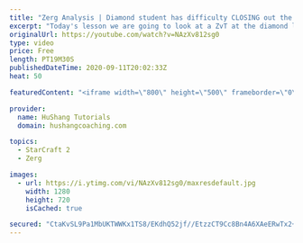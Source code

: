 ```yaml
---
title: "Zerg Analysis | Diamond student has difficulty CLOSING out the MATCH [Starcraft 2]"
excerpt: "Today's lesson we are going to look at a ZvT at the diamond level focusing on the Zerg Analysis. The zerg manages to get into a very strong position but has difficulty closing it out. Let's learn how we can approach this scenario better!  Zerg Analysis | Diamond student has difficulty CLOSING out the"
originalUrl: https://youtube.com/watch?v=NAzXv812sg0
type: video
price: Free
length: PT19M30S
publishedDateTime: 2020-09-11T20:02:33Z
heat: 50

featuredContent: "<iframe width=\"800\" height=\"500\" frameborder=\"0\" src=\"https://www.youtube.com/embed/NAzXv812sg0\" allow=\"accelerometer; autoplay; encrypted-media; gyroscope; picture-in-picture\" allowfullscreen></iframe>"

provider:
  name: HuShang Tutorials
  domain: hushangcoaching.com

topics:
  - StarCraft 2
  - Zerg

images:
  - url: https://i.ytimg.com/vi/NAzXv812sg0/maxresdefault.jpg
    width: 1280
    height: 720
    isCached: true

secured: "CtaKvSL9Pa1MbUKTWWKx1TS8/EKdhQ52jf//EtzzCT9Cc8Bn4A6XAeERwTx2+7UgvH4FgbA3g0NemxUyhPy5okn0bmHG6uD9H1uEiiOgQoeSP7TJ2xhem6u54/0BaQRr/gy4A1ACCYjvGHBv7m466hnEhlRrNnXeDbgP0Mq5I5xmj1/1adn2V0c48YxfTeoKRVN1RcEoGPsyiVJeZOZNFk3YfJ5p4pN93NYzJeE+QZXAn2X3zMx/lPFTlN00onmTmInCWD5zf7tt8rUdYs6vcYODSmvmzkBU4o6fH35hxXE96txFcOgaG+UN6/W/yjUHlGmA+EpfMbsP9LHfeTg07wSx3jzIvurg9Z0WuDub+CgG0U7ag/ea8IdZ8QaqqbWqoNI6MbCLwwdEtI754Y5U/kSy6aEdD9KIEHiX6FVefe8=;atOyRDeWnjAsGtaDwhG5zA=="
---
```


